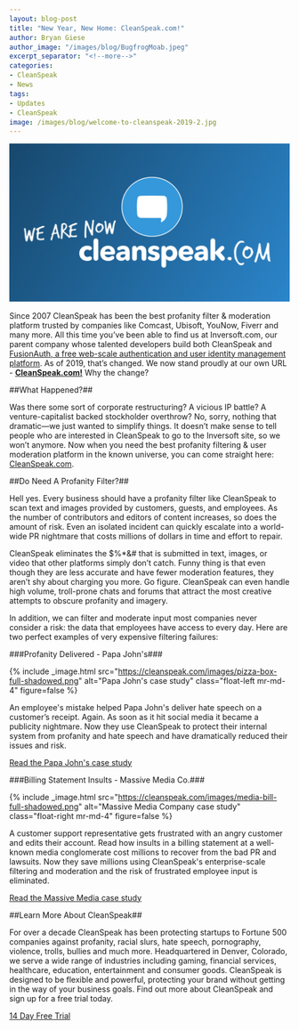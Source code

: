 ```yaml
---
layout: blog-post
title: "New Year, New Home: CleanSpeak.com!"
author: Bryan Giese
author_image: "/images/blog/BugfrogMoab.jpeg"
excerpt_separator: "<!--more-->"
categories:
- CleanSpeak
- News
tags:
- Updates
- CleanSpeak
image: /images/blog/welcome-to-cleanspeak-2019-2.jpg
---
```

<p><img class="alignnone size-full" title="Kids Online Safety" src="/images/blog/welcome-to-cleanspeak-2019-2.jpg" alt="CleanSpeak New URL" width="670" ></p>

Since 2007 CleanSpeak has been the best profanity filter & moderation platform trusted by companies like Comcast, Ubisoft, YouNow, Fiverr and many more. All this time you’ve been able to find us at Inversoft.com, our parent company whose talented developers build both CleanSpeak and [FusionAuth, a free web-scale authentication and user identity management platform](https://fusionauth.io 'Fusionauth Home'). As of 2019, that’s changed. We now stand proudly at our own URL - [**CleanSpeak.com!**](https://cleanspeak.com "CleanSpeak Home") Why the change?
<!--more-->

##What Happened?##

Was there some sort of corporate restructuring? A vicious IP battle? A venture-capitalist backed stockholder overthrow? No, sorry, nothing that dramatic—we just wanted to simplify things. It doesn’t make sense to tell people who are interested in CleanSpeak to go to the Inversoft site, so we won’t anymore. Now when you need the best profanity filtering & user moderation platform in the known universe, you can come straight here: [CleanSpeak.com](https://cleanspeak.com "CleanSpeak Home").

##Do Need A Profanity Filter?##

Hell yes. Every business should have a profanity filter like CleanSpeak to scan text and images provided by customers, guests, and employees. As the number of contributors and editors of content increases, so does the amount of risk. Even an isolated incident can quickly escalate into a world-wide PR nightmare that costs millions of dollars in time and effort to repair.

CleanSpeak eliminates the $%*&# that is submitted in text, images, or video that other platforms simply don’t catch. Funny thing is that even though they are less accurate and have fewer moderation features, they aren’t shy about charging you more. Go figure. CleanSpeak can even handle high volume, troll-prone chats and forums that attract the most creative attempts to obscure profanity and imagery.

In addition, we can filter and moderate input most companies never consider a risk: the data that employees have access to every day. Here are two perfect examples of very expensive filtering failures:

###Profanity Delivered - Papa John's###

{% include _image.html src="https://cleanspeak.com/images/pizza-box-full-shadowed.png" alt="Papa John's case study" class="float-left mr-md-4" figure=false %}

An employee's mistake helped Papa John's deliver hate speech on a customer’s receipt. Again. As soon as it hit social media it became a publicity nightmare. Now they use CleanSpeak to protect their internal system from profanity and hate speech and have dramatically reduced their issues and risk.

[Read the Papa John's case study]( https://cleanspeak.com/resources/papa-john-case-study.pdf "Read the case study")

###Billing Statement Insults - Massive Media Co.###

{% include _image.html src="https://cleanspeak.com/images/media-bill-full-shadowed.png" alt="Massive Media Company case study" class="float-right mr-md-4" figure=false %}

A customer support representative gets frustrated with an angry customer and edits their account. Read how insults in a billing statement at a well-known media conglomerate cost millions to recover from the bad PR and lawsuits. Now they save millions using CleanSpeak's enterprise-scale filtering and moderation and the risk of frustrated employee input is eliminated.

[Read the Massive Media case study](https://cleanspeak.com/resources/Communication-Case-Study.pdf "Read the case study")

##Learn More About CleanSpeak##

For over a decade CleanSpeak has been protecting startups to Fortune 500 companies against profanity, racial slurs, hate speech, pornography, violence, trolls, bullies and much more.  Headquartered in Denver, Colorado, we serve a wide range of industries including gaming, financial services, healthcare, education, entertainment and consumer goods. CleanSpeak is designed to be flexible and powerful, protecting your brand without getting in the way of your business goals. Find out more about CleanSpeak and sign up for a free trial today.

<a href="https://cleanspeak.com/try-cleanspeak" class="orange-button-material big _1 w-button">14 Day Free Trial</a>

